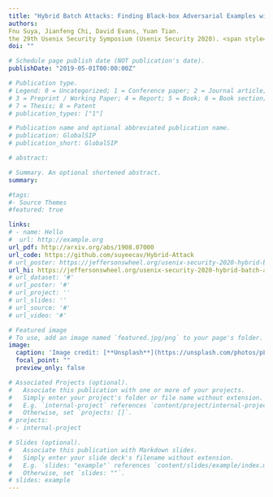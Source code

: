 ```yaml
---
title: "Hybrid Batch Attacks: Finding Black-box Adversarial Examples with Limited Queries"
authors:
Fnu Suya, Jianfeng Chi, David Evans, Yuan Tian. 
the 29th Usenix Security Symposium (Usenix Security 2020). <span style="color:red">*Artifact Evaluated*</span>
doi: ""

# Schedule page publish date (NOT publication's date).
publishDate: "2019-05-01T00:00:00Z"

# Publication type.
# Legend: 0 = Uncategorized; 1 = Conference paper; 2 = Journal article;
# 3 = Preprint / Working Paper; 4 = Report; 5 = Book; 6 = Book section;
# 7 = Thesis; 8 = Patent
# publication_types: ["1"]

# Publication name and optional abbreviated publication name.
# publication: GlobalSIP
# publication_short: GlobalSIP

# abstract:

# Summary. An optional shortened abstract.
summary:

#tags:
#- Source Themes
#featured: true

links:
# - name: Hello
#  url: http://example.org
url_pdf: http://arxiv.org/abs/1908.07000
url_code: https://github.com/suyeecav/Hybrid-Attack
# url_poster: https://jeffersonswheel.org/usenix-security-2020-hybrid-batch-attacks/
url_hi: https://jeffersonswheel.org/usenix-security-2020-hybrid-batch-attacks/
# url_dataset: '#'
# url_poster: '#'
# url_project: ''
# url_slides: ''
# url_source: '#'
# url_video: '#'

# Featured image
# To use, add an image named `featured.jpg/png` to your page's folder. 
image:
  caption: 'Image credit: [**Unsplash**](https://unsplash.com/photos/pLCdAaMFLTE)'
  focal_point: ""
  preview_only: false

# Associated Projects (optional).
#   Associate this publication with one or more of your projects.
#   Simply enter your project's folder or file name without extension.
#   E.g. `internal-project` references `content/project/internal-project/index.md`.
#   Otherwise, set `projects: []`.
# projects:
# - internal-project

# Slides (optional).
#   Associate this publication with Markdown slides.
#   Simply enter your slide deck's filename without extension.
#   E.g. `slides: "example"` references `content/slides/example/index.md`.
#   Otherwise, set `slides: ""`.
# slides: example
---
```


<!-- {{% alert note %}}
Click the *Cite* button above to demo the feature to enable visitors to import publication metadata into their reference management software.
{{% /alert %}}

{{% alert note %}}
Click the *Slides* button above to demo Academic's Markdown slides feature.
{{% /alert %}}

Supplementary notes can be added here, including [code and math](https://sourcethemes.com/academic/docs/writing-markdown-latex/).

 -->